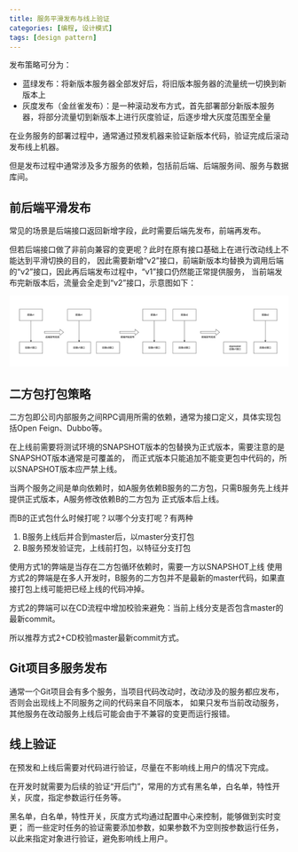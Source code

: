 ```yaml
---
title: 服务平滑发布与线上验证
categories: [编程, 设计模式]
tags: [design pattern]
---
```


发布策略可分为：
- 蓝绿发布：将新版本服务器全部发好后，将旧版本服务器的流量统一切换到新版本上
- 灰度发布（金丝雀发布）：是一种滚动发布方式，首先部署部分新版本服务器，将部分流量切到新版本上进行灰度验证，后逐步增大灰度范围至全量

在业务服务的部署过程中，通常通过预发机器来验证新版本代码，验证完成后滚动发布线上机器。

但是发布过程中通常涉及多方服务的依赖，包括前后端、后端服务间、服务与数据库间。

## 前后端平滑发布

常见的场景是后端接口返回新增字段，此时需要后端先发布，前端再发布。

但若后端接口做了非前向兼容的变更呢？此时在原有接口基础上在进行改动线上不能达到平滑切换的目的，
因此需要新增“v2”接口，前端新版本均替换为调用后端的“v2”接口，因此再后端发布过程中，“v1”接口仍然能正常提供服务，
当前端发布完新版本后，流量会全走到“v2”接口，示意图如下：

![](/assets/2024/12/16/v1v2.png)


## 二方包打包策略

二方包即公司内部服务之间RPC调用所需的依赖，通常为接口定义，具体实现包括Open Feign、Dubbo等。

在上线前需要将测试环境的SNAPSHOT版本的包替换为正式版本，需要注意的是SNAPSHOT版本通常是可覆盖的，
而正式版本只能追加不能变更包中代码的，所以SNAPSHOT版本应严禁上线。

当两个服务之间是单向依赖时，如A服务依赖B服务的二方包，只需B服务先上线并提供正式版本，A服务修改依赖B的二方包为
正式版本后上线。

而B的正式包什么时候打呢？以哪个分支打呢？有两种
1. B服务上线后并合到master后，以master分支打包
2. B服务预发验证完，上线前打包，以特征分支打包

使用方式1的弊端是当存在二方包循环依赖时，需要一方以SNAPSHOT上线
使用方式2的弊端是在多人开发时，B服务的二方包并不是最新的master代码，如果直接打包上线可能把已经上线的代码冲掉。

方式2的弊端可以在CD流程中增加校验来避免：当前上线分支是否包含master的最新commit。

所以推荐方式2+CD校验master最新commit方式。


## Git项目多服务发布

通常一个Git项目会有多个服务，当项目代码改动时，改动涉及的服务都应发布，否则会出现线上不同服务之间的代码来自不同版本，
如果只发布当前改动服务，其他服务在改动服务上线后可能会由于不兼容的变更而运行报错。


## 线上验证

在预发和上线后需要对代码进行验证，尽量在不影响线上用户的情况下完成。

在开发时就需要为后续的验证“开后门”，常用的方式有黑名单，白名单，特性开关，灰度，指定参数运行任务等。

黑名单，白名单，特性开关，灰度方式均通过配置中心来控制，能够做到实时变更；
而一些定时任务的验证需要添加参数，如果参数不为空则按参数运行任务，以此来指定对象进行验证，避免影响线上用户。






